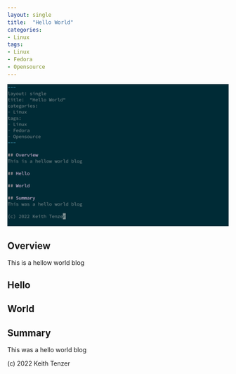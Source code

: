 ```yaml
--- 
layout: single
title:  "Hello World"
categories:
- Linux
tags:
- Linux
- Fedora
- Opensource
---
```


![Hello World Image](/assets/2022-02-10/hello_world_md.png)
## Overview
This is a hellow world blog

## Hello

## World

## Summary
This was a hello world blog

(c) 2022 Keith Tenzer

